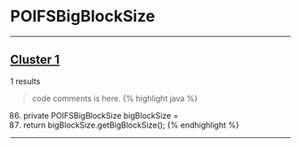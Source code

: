 # POIFSBigBlockSize

***

## [Cluster 1](./1)
1 results
> code comments is here.
{% highlight java %}
86. private POIFSBigBlockSize bigBlockSize = 
603.   return bigBlockSize.getBigBlockSize();
{% endhighlight %}

***

